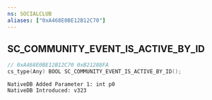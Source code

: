 ```yaml
---
ns: SOCIALCLUB
aliases: ["0xA468E0BE12B12C70"]
---
```

## SC_COMMUNITY_EVENT_IS_ACTIVE_BY_ID

```c
// 0xA468E0BE12B12C70 0xB21288FA
cs_type(Any) BOOL SC_COMMUNITY_EVENT_IS_ACTIVE_BY_ID();
```

```
NativeDB Added Parameter 1: int p0
NativeDB Introduced: v323
```

